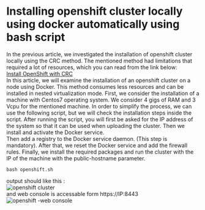 # Installing openshift cluster locally using docker automatically using bash script
In the previous article, we investigated the installation of openshift cluster locally using the CRC method. The mentioned method had limitations that required a lot of resources, which you can read from the link below:<br>
<a href="https://nextdevops.ir/fa/%d9%86%d8%b5%d8%a8-openshift-%d8%a8%d9%87-%d8%b5%d9%88%d8%b1%d8%aa-crc-%d8%af%d8%b1-%d9%84%d9%88%da%a9%d8%a7%d9%84/">Install OpenShift with CRC </a><br>
In this article, we will examine the installation of an openshift cluster on a node using Docker. This method consumes less resources and can be installed in nested virtualization mode. First, we consider the installation of a machine with Centos7 operating system. We consider 4 gigs of RAM and 3 Vcpu for the mentioned machine. In order to simplify the process, we can use the following script, but we will check the installation steps inside the script. After running the script, you will first be asked for the IP address of the system so that it can be used when uploading the cluster. Then we install and activate the Docker service.<br>
Then add a registry to the Docker service daemon. (This step is mandatory). After that, we reset the Docker service and add the firewall rules. Finally, we install the required packages and run the cluster with the IP of the machine with the public-hostname parameter. <br>
```
bash openshift.sh
```
output should like this :<br>
 ![openshift cluster](https://github.com/amirajoodani/Install-Automatic-openshift-cluster/assets/42912741/929c7811-c3ca-4384-9a7d-29324284aaf0)<br>
and web console is accessable form https://IP:8443 <br>
![openshift -web console](https://github.com/amirajoodani/Install-Automatic-openshift-cluster/assets/42912741/eb52956f-c769-47fd-b465-61d67c93aa11)

